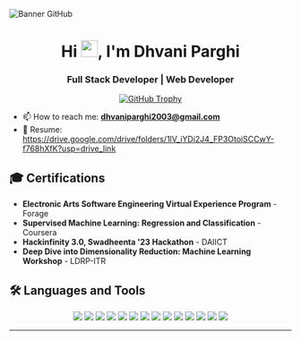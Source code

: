 ![Banner GitHub](https://github.com/Anmol-Baranwal/Anmol-Baranwal/assets/74038190/fe054170-c69a-41d2-8e73-f7f239ebc046)


<h1 align="center">
  Hi <img src="https://raw.githubusercontent.com/MartinHeinz/MartinHeinz/master/wave.gif" width="30px">, I'm Dhvani Parghi
</h1>
<h3 align="center">Full Stack Developer | Web Developer</h3>


<p align="center">
  <a href="https://github.com/ryo-ma/github-profile-trophy">
    <img src="https://github-profile-trophy.vercel.app/?username=dhvaniparghi2003" alt="GitHub Trophy" />
  </a>
</p>

- 📫 How to reach me: **dhvaniparghi2003@gmail.com**
- 📄 Resume: https://drive.google.com/drive/folders/1lV_iYDi2J4_FP3OtoiSCCwY-f768hXfK?usp=drive_link

## 🎓 Certifications

- **Electronic Arts Software Engineering Virtual Experience Program** - Forage  
- **Supervised Machine Learning: Regression and Classification** - Coursera  
- **Hackinfinity 3.0, Swadheenta '23 Hackathon** - DAIICT  
- **Deep Dive into Dimensionality Reduction: Machine Learning Workshop** - LDRP-ITR  


## 🛠️ Languages and Tools

<p align="center">
  <img src="https://img.shields.io/badge/HTML5-E34F26?style=for-the-badge&logo=html5&logoColor=white">
  <img src="https://img.shields.io/badge/CSS3-1572B6?style=for-the-badge&logo=css3&logoColor=white">
  <img src="https://img.shields.io/badge/Tailwind_CSS-38B2AC?style=for-the-badge&logo=tailwind-css&logoColor=white">
  <img src="https://img.shields.io/badge/JavaScript-F7DF1E?style=for-the-badge&logo=javascript&logoColor=black">
  <img src="https://img.shields.io/badge/TypeScript-007ACC?style=for-the-badge&logo=typescript&logoColor=white">
  <img src="https://img.shields.io/badge/React-61DAFB?style=for-the-badge&logo=react&logoColor=black">
  <img src="https://img.shields.io/badge/Next.js-000000?style=for-the-badge&logo=nextdotjs&logoColor=white">
  <img src="https://img.shields.io/badge/Node.js-339933?style=for-the-badge&logo=nodedotjs&logoColor=white">
  <img src="https://img.shields.io/badge/Bun-000000?style=for-the-badge&logo=bun&logoColor=white">
  <img src="https://img.shields.io/badge/ShadCN_UI-6E57E0?style=for-the-badge">
  <img src="https://img.shields.io/badge/Python-3776AB?style=for-the-badge&logo=python&logoColor=white">
  <img src="https://img.shields.io/badge/C++-00599C?style=for-the-badge&logo=cplusplus&logoColor=white">
  <img src="https://img.shields.io/badge/MySQL-4479A1?style=for-the-badge&logo=mysql&logoColor=white">
  <img src="https://img.shields.io/badge/Stripe-008CDD?style=for-the-badge&logo=stripe&logoColor=white">
</p>

---

